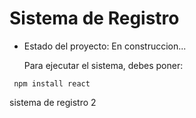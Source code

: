 <h1>Sistema de Registro </h1>

- Estado del proyecto: En construccion...

  Para ejecutar el sistema, debes poner:



``` npm install react```

sistema de registro 2 
